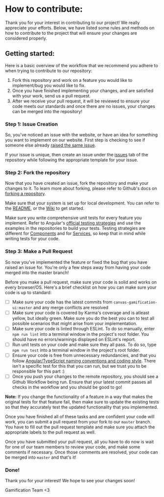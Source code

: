 # How to contribute:

Thank you for your interest in contributing to our project! We really appreciate your efforts. Below, we have listed
some rules and methods on how to contribute to the project that will ensure your changes are considered properly.

## Getting started:

Here is a basic overview of the workflow that we recommend you adhere to when trying to contribute to our repository:

1. Fork this repository and work on a feature you would like to implement/bug you would like to fix.
2. Once you have finished implementing your changes, and are satisfied with your work, send us a pull request.
3. After we receive your pull request, it will be reviewed to ensure your code meets our standards and once there are no
   issues, your changes can be merged into the repository!

### Step 1: Issue Creation

So, you've noticed an issue with the website, or have an idea for something you want to implement on our website. First
step is checking to see if someone else
already [raised the same issue](https://github.com/canvas-gamification/canvas-gamification-ui/issues).

If your issue is unique, then create an issue under
the [issues](https://github.com/canvas-gamification/canvas-gamification-ui/issues) tab of the repository while following
the appropriate template for your issue.

### Step 2: Fork the repository

Now that you have created an issue, fork the repository and make your changes to it. To learn more about forking, please
refer to Github's docs
on [forking a repository](https://docs.github.com/en/github/getting-started-with-github/quickstart/fork-a-repo).

Make sure that your system is set up for local development. You can refer to
the [README](https://github.com/canvas-gamification/canvas-gamification-ui#readme), or
the [Wiki](https://github.com/canvas-gamification/canvas-gamification-ui/wiki) to get started.

Make sure you write comprehensive unit tests for every feature you implement. Refer to
Angular's [official testing strategies](https://angular.io/guide/testing) and use the examples in the repositories to
build your tests. Testing strategies are different for [Components](https://angular.io/guide/testing-components-basics)
and for [Services](https://angular.io/guide/testing-services), so keep that in mind while writing tests for your code.

### Step 3: Make a Pull Request

So now you've implemented the feature or fixed the bug that you have raised an issue for. You're only a few steps away
from having your code merged into the master branch!

Before you make a pull request, make sure your code is solid and works on every browser/OS. Here's a brief checklist on
how you can make sure your code is up to standard:

- [ ] Make sure your code has the latest commits from `canvas-gamification-ui:master` and any merge conflicts are
  resolved
- [ ] Make sure your code is covered by Karma's coverage and is atleast yellow, but ideally green. Make sure you do the
  best you can to test all possible scenarios that might arise from your implementation.
- [ ] Make sure your code is linted through ESLint. To do so manually, enter `npm run lint` into a terminal window in
  the project's root folder. You should have no errors/warnings displayed on ESLint's report.
- [ ] Run unit tests on your code and make sure they all pass. To do so, type `npm run test` into a terminal window in
  the project's root folder.
- [ ] Ensure your code is free from unnecessary redundancies, and that you
  follow [Angular/TypeScript naming conventions and coding style](https://angular.io/guide/styleguide). There isn't a
  specific test for this that you can run, but we trust you to be responsible for this part :)
- [ ] Once you push your changes to the remote repository, you should see a Github Workflow being run. Ensure that your
  latest commit passes all checks in the workflow and you should be good to go!

**Note:** If you change the functionality of a feature in a way that makes the original tests for that feature fail,
then make sure to update the existing tests so that they accurately test the updated functionality that you implemented.

Once you have finished all of these tasks and are confident your code will work, you can submit a pull request from your
fork to our `master` branch. You have to fill out the pull request template and make sure you attach the appropriate
labels to the pull request as well.

Once you have submitted your pull request, all you have to do now is wait for one of our team members to review your
code, and make some comments if necessary. Once those comments are resolved, your code can be merged into `master` and
that's it!

### Done!

Thank you for your interest! We hope to see your changes soon!

Gamification Team <3
